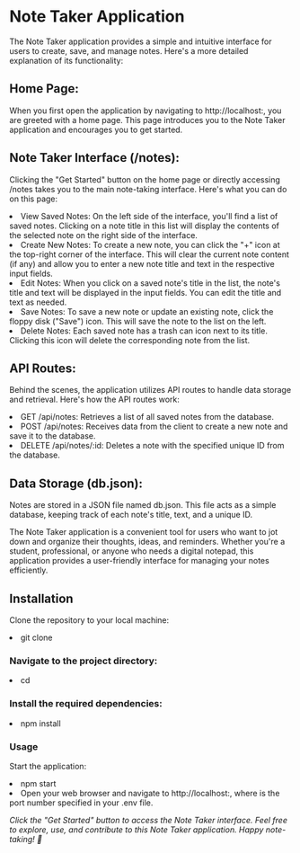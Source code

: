 # Note Taker Application

The Note Taker application provides a simple and intuitive interface for users to create, save, and manage notes. Here's a more detailed explanation of its functionality:

## Home Page:

When you first open the application by navigating to http://localhost:<PORT>, you are greeted with a home page. This page introduces you to the Note Taker application and encourages you to get started.

## Note Taker Interface (/notes):

Clicking the "Get Started" button on the home page or directly accessing /notes takes you to the main note-taking interface. Here's what you can do on this page:

<li> View Saved Notes: On the left side of the interface, you'll find a list of saved notes. Clicking on a note title in this list will display the contents of the selected note on the right side of the interface.

<li>Create New Notes: To create a new note, you can click the "+" icon at the top-right corner of the interface. This will clear the current note content (if any) and allow you to enter a new note title and text in the respective input fields.

<li>Edit Notes: When you click on a saved note's title in the list, the note's title and text will be displayed in the input fields. You can edit the title and text as needed.

<li>Save Notes: To save a new note or update an existing note, click the floppy disk ("Save") icon. This will save the note to the list on the left.

<li>Delete Notes: Each saved note has a trash can icon next to its title. Clicking this icon will delete the corresponding note from the list.

## API Routes:

Behind the scenes, the application utilizes API routes to handle data storage and retrieval. Here's how the API routes work:

<li>GET /api/notes: Retrieves a list of all saved notes from the database.
<li>POST /api/notes: Receives data from the client to create a new note and save it to the database.
<li>DELETE /api/notes/:id: Deletes a note with the specified unique ID from the database.

## Data Storage (db.json):

Notes are stored in a JSON file named db.json. This file acts as a simple database, keeping track of each note's title, text, and a unique ID.

The Note Taker application is a convenient tool for users who want to jot down and organize their thoughts, ideas, and reminders. Whether you're a student, professional, or anyone who needs a digital notepad, this application provides a user-friendly interface for managing your notes efficiently.

## Installation

Clone the repository to your local machine:

<li>git clone <repository-url>

### Navigate to the project directory:

<li>cd <project-directory>

### Install the required dependencies:

<li>npm install

### Usage

Start the application:

<li>npm start
<li>Open your web browser and navigate to http://localhost:<PORT>, where <PORT> is the port number specified in your .env file.

_Click the "Get Started" button to access the Note Taker interface. Feel free to explore, use, and contribute to this Note Taker application. Happy note-taking! 📝_
